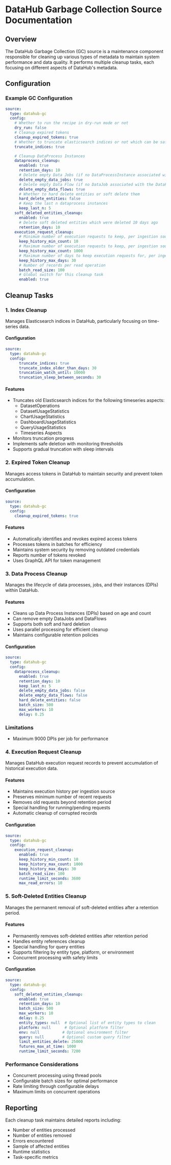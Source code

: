 # DataHub Garbage Collection Source Documentation

## Overview

The DataHub Garbage Collection (GC) source is a maintenance component responsible for cleaning up various types of metadata to maintain system performance and data quality. It performs multiple cleanup tasks, each focusing on different aspects of DataHub's metadata.

## Configuration

### Example GC Configuration
```yaml
source:
  type: datahub-gc
  config:
    # Whether to run the recipe in dry-run mode or not
    dry_run: false
    # Cleanup expired tokens
    cleanup_expired_tokens: true
    # Whether to truncate elasticsearch indices or not which can be safely truncated
    truncate_indices: true

    # Cleanup DataProcess Instances
    dataprocess_cleanup:
      enabled: true
      retention_days: 10
      # Delete empty Data Jobs (if no DataProcessInstance associated with the DataJob)
      delete_empty_data_jobs: true
      # Delete empty Data Flow (if no DataJob associated with the DataFlow)
      delete_empty_data_flows: true
      # Whether to hard delete entities or soft delete them
      hard_delete_entities: false
      # Keep the last n dataprocess instances
      keep_last_n: 5
    soft_deleted_entities_cleanup:
      enabled: true
      # Delete soft deleted entities which were deleted 10 days ago
      retention_days: 10
    execution_request_cleanup:
      # Minimum number of execution requests to keep, per ingestion source
      keep_history_min_count: 10
      # Maximum number of execution requests to keep, per ingestion source
      keep_history_max_count: 1000
      # Maximum number of days to keep execution requests for, per ingestion source
      keep_history_max_days: 30
      # Number of records per read operation
      batch_read_size: 100
      # Global switch for this cleanup task 
      enabled: true
```

## Cleanup Tasks

### 1. Index Cleanup

Manages Elasticsearch indices in DataHub, particularly focusing on time-series data.

#### Configuration
```yaml
source:
  type: datahub-gc
  config:
      truncate_indices: true
      truncate_index_older_than_days: 30
      truncation_watch_until: 10000
      truncation_sleep_between_seconds: 30
```

#### Features
- Truncates old Elasticsearch indices for the following timeseries aspects:
    - DatasetOperations
    - DatasetUsageStatistics
    - ChartUsageStatistics
    - DashboardUsageStatistics
    - QueryUsageStatistics
    - Timeseries Aspects
- Monitors truncation progress
- Implements safe deletion with monitoring thresholds
- Supports gradual truncation with sleep intervals

### 2. Expired Token Cleanup

Manages access tokens in DataHub to maintain security and prevent token accumulation.

#### Configuration
```yaml
source:
  type: datahub-gc
  config:
    cleanup_expired_tokens: true
```

#### Features
- Automatically identifies and revokes expired access tokens
- Processes tokens in batches for efficiency
- Maintains system security by removing outdated credentials
- Reports number of tokens revoked
- Uses GraphQL API for token management

### 3. Data Process Cleanup

Manages the lifecycle of data processes, jobs, and their instances (DPIs) within DataHub.

#### Features
- Cleans up Data Process Instances (DPIs) based on age and count
- Can remove empty DataJobs and DataFlows
- Supports both soft and hard deletion
- Uses parallel processing for efficient cleanup
- Maintains configurable retention policies

#### Configuration
```yaml
source:
  type: datahub-gc
  config:
    dataprocess_cleanup:
      enabled: true
      retention_days: 10
      keep_last_n: 5
      delete_empty_data_jobs: false
      delete_empty_data_flows: false
      hard_delete_entities: false
      batch_size: 500
      max_workers: 10
      delay: 0.25
```

### Limitations

- Maximum 9000 DPIs per job for performance


### 4. Execution Request Cleanup

Manages DataHub execution request records to prevent accumulation of historical execution data.

#### Features
- Maintains execution history per ingestion source
- Preserves minimum number of recent requests
- Removes old requests beyond retention period
- Special handling for running/pending requests
- Automatic cleanup of corrupted records

#### Configuration
```yaml
source:
  type: datahub-gc
  config:
    execution_request_cleanup:
      enabled: true
      keep_history_min_count: 10
      keep_history_max_count: 1000
      keep_history_max_days: 30
      batch_read_size: 100
      runtime_limit_seconds: 3600
      max_read_errors: 10
```

### 5. Soft-Deleted Entities Cleanup

Manages the permanent removal of soft-deleted entities after a retention period.

#### Features
- Permanently removes soft-deleted entities after retention period
- Handles entity references cleanup
- Special handling for query entities
- Supports filtering by entity type, platform, or environment
- Concurrent processing with safety limits

#### Configuration
```yaml
source:
  type: datahub-gc
  config:
    soft_deleted_entities_cleanup:
      enabled: true
      retention_days: 10
      batch_size: 500
      max_workers: 10
      delay: 0.25
      entity_types: null  # Optional list of entity types to clean
      platform: null      # Optional platform filter
      env: null          # Optional environment filter
      query: null        # Optional custom query filter
      limit_entities_delete: 25000
      futures_max_at_time: 1000
      runtime_limit_seconds: 7200
```

### Performance Considerations
- Concurrent processing using thread pools
- Configurable batch sizes for optimal performance
- Rate limiting through configurable delays
- Maximum limits on concurrent operations

## Reporting

Each cleanup task maintains detailed reports including:
- Number of entities processed
- Number of entities removed
- Errors encountered
- Sample of affected entities
- Runtime statistics
- Task-specific metrics
